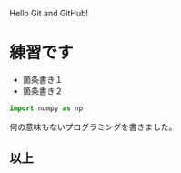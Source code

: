 Hello Git and GitHub!

# 練習です

* 箇条書き１
* 箇条書き２

```python
import numpy as np
```

何の意味もないプログラミングを書きました。

## 以上
